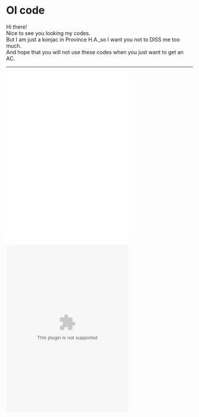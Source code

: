 # OI code
Hi there!  
Nice to see you looking my codes.  
But I am just a konjac in Province H.A.,so I want you not to DISS me too much.  
And hope that you will not use these codes when you just want to get an AC.

------

<iframe frameborder="no" border="0" marginwidth="0" marginheight="0" width=330 height=450 src="//music.163.com/outchain/player?type=0&id=2616752999&auto=1&height=430"></iframe>

<embed src="//music.163.com/style/swf/widget.swf?sid=2616752999&type=0&auto=1&width=310&height=430" width="330" height="450"  allowNetworking="all"></embed>
